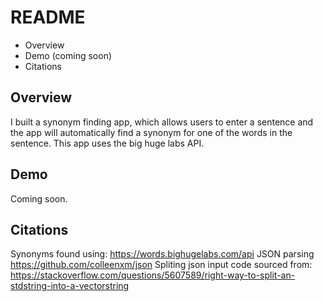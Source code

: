 # README

 * Overview 
 * Demo (coming soon)
 * Citations

## Overview 
I built a synonym finding app, which allows users to enter a sentence and the app will automatically find a synonym for one of the words in the sentence. This app uses the big huge labs API.

## Demo
Coming soon.

## Citations 
Synonyms found using: https://words.bighugelabs.com/api
JSON parsing https://github.com/colleenxm/json
Spliting json input code sourced from: https://stackoverflow.com/questions/5607589/right-way-to-split-an-stdstring-into-a-vectorstring


